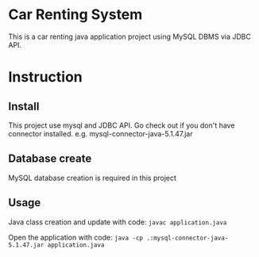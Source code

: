 # Car Renting System
This is a car renting java application project using MySQL DBMS via JDBC API.


# Instruction
Install
----------
This project use mysql and JDBC API. Go check out if you don't have connector installed.
e.g. mysql-connector-java-5.1.47.jar

Database create
----------
MySQL database creation is required in this project

Usage
----------
Java class creation and update with code:
`javac application.java`

Open the application with code:
`java -cp .:mysql-connector-java-5.1.47.jar application.java`

